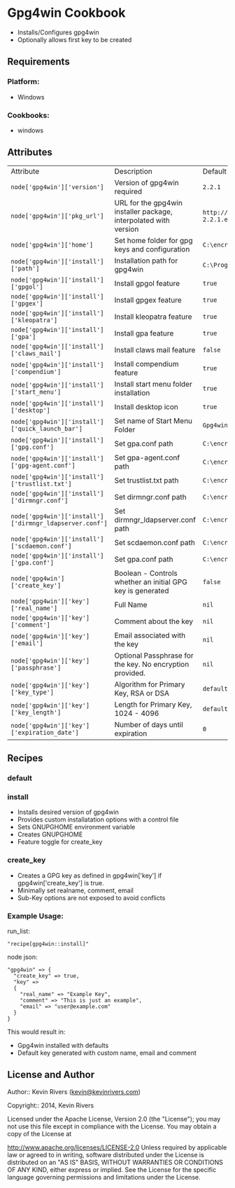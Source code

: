 Gpg4win Cookbook
================

- Installs/Configures gpg4win
- Optionally allows first key to be created

Requirements
------------

### Platform:

* Windows

### Cookbooks:

* windows

Attributes
----------

<table>
  <tr>
    <td>Attribute</td>
    <td>Description</td>
    <td>Default</td>
  </tr>
  <tr>
    <td><code>node['gpg4win']['version']</code></td>
    <td>Version of gpg4win required</td>
    <td><code>2.2.1</code></td>
  </tr>
  <tr>
    <td><code>node['gpg4win']['pkg_url']</code></td>
    <td>URL for the gpg4win installer package, interpolated with version</td>
    <td><code>http://files.gpg4win.org/gpg4win-2.2.1.exe</code></td>
  </tr>
  <tr>
    <td><code>node['gpg4win']['home']</code></td>
    <td>Set home folder for gpg keys and configuration</td>
    <td><code>C:\encryption</code></td>
  </tr>
  <tr>
    <td><code>node['gpg4win']['install']['path']</code></td>
    <td>Installation path for gpg4win</td>
    <td><code>C:\Program Files (x86)\GNU\GnuPG</code></td>
  </tr>
  <tr>
    <td><code>node['gpg4win']['install']['gpgol']</code></td>
    <td>Install gpgol feature</td>
    <td><code>true</code></td>
  </tr>
  <tr>
    <td><code>node['gpg4win']['install']['gpgex']</code></td>
    <td>Install gpgex feature</td>
    <td><code>true</code></td>
  </tr>
  <tr>
    <td><code>node['gpg4win']['install']['kleopatra']</code></td>
    <td>Install kleopatra feature</td>
    <td><code>true</code></td>
  </tr>
  <tr>
    <td><code>node['gpg4win']['install']['gpa']</code></td>
    <td>Install gpa feature</td>
    <td><code>true</code></td>
  </tr>
  <tr>
    <td><code>node['gpg4win']['install']['claws_mail']</code></td>
    <td>Install claws mail feature</td>
    <td><code>false</code></td>
  </tr>
  <tr>
    <td><code>node['gpg4win']['install']['compendium']</code></td>
    <td>Install compendium feature</td>
    <td><code>true</code></td>
  </tr>
  <tr>
    <td><code>node['gpg4win']['install']['start_menu']</code></td>
    <td>Install start menu folder installation</td>
    <td><code>true</code></td>
  </tr>
  <tr>
    <td><code>node['gpg4win']['install']['desktop']</code></td>
    <td>Install desktop icon</td>
    <td><code>true</code></td>
  </tr>
  <tr>
    <td><code>node['gpg4win']['install']['quick_launch_bar']</code></td>
    <td>Set name of Start Menu Folder</td>
    <td><code>Gpg4win</code></td>
  </tr>
  <tr>
    <td><code>node['gpg4win']['install']['gpg.conf']</code></td>
    <td>Set gpa.conf path</td>
    <td><code>C:\encryption\gpa.conf</code></td>
  </tr>
  <tr>
    <td><code>node['gpg4win']['install']['gpg-agent.conf']</code></td>
    <td>Set gpa-agent.conf path</td>
    <td><code>C:\encryption\gpa-agent.conf</code></td>
  </tr>
  <tr>
    <td><code>node['gpg4win']['install']['trustlist.txt']</code></td>
    <td>Set trustlist.txt path</td>
    <td><code>C:\encryption\trustlist.txt</code></td>
  </tr>
  <tr>
    <td><code>node['gpg4win']['install']['dirmngr.conf']</code></td>
    <td>Set dirmngr.conf path</td>
    <td><code>C:\encryption\dirmngr.conf</code></td>
  </tr>
  <tr>
    <td><code>node['gpg4win']['install']['dirmngr_ldapserver.conf']</code></td>
    <td>Set dirmngr_ldapserver.conf path</td>
    <td><code>C:\encryption\dirmngr_ldapserver.conf</code></td>
  </tr>
  <tr>
    <td><code>node['gpg4win']['install']['scdaemon.conf']</code></td>
    <td>Set scdaemon.conf path</td>
    <td><code>C:\encryption\scdaemon.conf</code></td>
  </tr>
  <tr>
    <td><code>node['gpg4win']['install']['gpa.conf']</code></td>
    <td>Set gpa.conf path</td>
    <td><code>C:\encryption\gpa.conf</code></td>
  </tr>
  <tr>
    <td><code>node['gpg4win']['create_key']</code></td>
    <td>Boolean - Controls whether an initial GPG key is generated</td>
    <td><code>false</code></td>
  </tr>
  <tr>
    <td><code>node['gpg4win']['key']['real_name']</code></td>
    <td>Full Name</td>
    <td><code>nil</code></td>
  </tr>
  <tr>
    <td><code>node['gpg4win']['key']['comment']</code></td>
    <td>Comment about the key</td>
    <td><code>nil</code></td>
  </tr>
  <tr>
    <td><code>node['gpg4win']['key']['email']</code></td>
    <td>Email associated with the key</td>
    <td><code>nil</code></td>
  </tr>
  <tr>
    <td><code>node['gpg4win']['key']['passphrase']</code></td>
    <td>Optional Passphrase for the key. No encryption provided.</td>
    <td><code>nil</code></td>
  </tr>
  <tr>
    <td><code>node['gpg4win']['key']['key_type']</code></td>
    <td>Algorithm for Primary Key, RSA or DSA</td>
    <td><code>default (RSA)</code></td>
  </tr>
  <tr>
    <td><code>node['gpg4win']['key']['key_length']</code></td>
    <td>Length for Primary Key, 1024 - 4096</td>
    <td><code>default (2048)</code></td>
  </tr>
  <tr>
    <td><code>node['gpg4win']['key']['expiration_date']</code></td>
    <td>Number of days until expiration</td>
    <td><code>0</code></td>
  </tr>
</table>

Recipes
-------

### default

### install
- Installs desired version of gpg4win
- Provides custom installatation options with a control file
- Sets GNUPGHOME environment variable
- Creates GNUPGHOME
- Feature toggle for create_key

### create_key
- Creates a GPG key as defined in gpg4win['key'] if gpg4win['create_key'] is true.
- Minimally set realname, comment, email
- Sub-Key options are not exposed to avoid conflicts

### Example Usage:
run_list:
```
"recipe[gpg4win::install]"
```

node json:
```
"gpg4win" => {
  "create_key" => true,
  "key" => 
  {
    "real_name" => "Example Key",
    "comment" => "This is just an example",
    "email" => "user@example.com"
  }
}
```
This would result in:
- Gpg4win installed with defaults
- Default key generated with custom name, email and comment

License and Author
------------------

Author:: Kevin Rivers (<kevin@kevinrivers.com>)

Copyright:: 2014, Kevin Rivers

Licensed under the Apache License, Version 2.0 (the "License"); you may not use this file except in compliance with the License. You may obtain a copy of the License at

http://www.apache.org/licenses/LICENSE-2.0
Unless required by applicable law or agreed to in writing, software distributed under the License is distributed on an "AS IS" BASIS, WITHOUT WARRANTIES OR CONDITIONS OF ANY KIND, either express or implied. See the License for the specific language governing permissions and limitations under the License.
